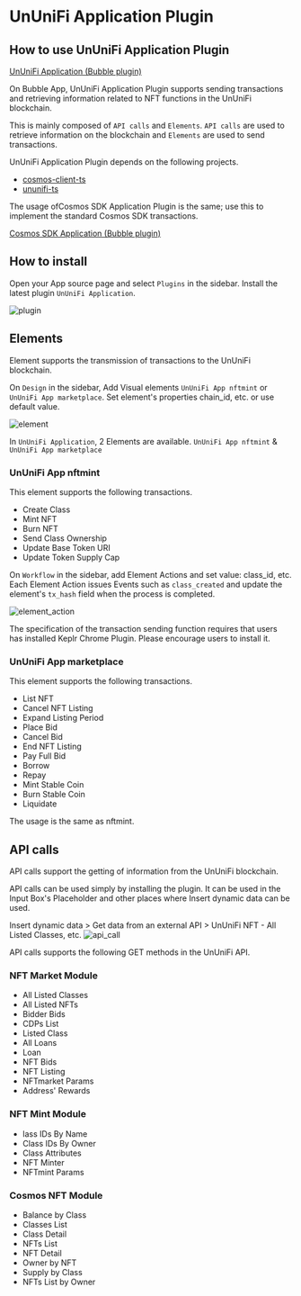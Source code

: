# UnUniFi Application Plugin

## How to use UnUniFi Application Plugin

[UnUniFi Application (Bubble plugin)](https://bubble.io/plugin/ununifi-application-1661304597546x724719328208093200)

On Bubble App, UnUniFi Application Plugin supports sending transactions and retrieving information related to NFT functions in the UnUniFi blockchain.

This is mainly composed of `API calls` and `Elements`.
`API calls` are used to retrieve information on the blockchain and `Elements` are used to send transactions.

UnUniFi Application Plugin depends on the following projects.

- [cosmos-client-ts](https://github.com/cosmos-client/cosmos-client-ts)
- [ununifi-ts](https://github.com/cosmos-client/ununifi-ts)

The usage ofCosmos SDK Application Plugin is the same; use this to implement the standard Cosmos SDK transactions.

[Cosmos SDK Application (Bubble plugin)](https://bubble.io/plugin/cosmos-sdk-application-1661304565115x325886041951305700)

## How to install

Open your App source page and select `Plugins` in the sidebar.
Install the latest plugin `UnUniFi Application`.

![plugin](https://user-images.githubusercontent.com/29295263/192484786-328707cb-dcef-42a6-9775-e81fe2794650.jpg)

## Elements

Element supports the transmission of transactions to the UnUniFi blockchain.

On `Design` in the sidebar, Add Visual elements `UnUniFi App nftmint` or `UnUniFi App marketplace`.
Set element's properties chain_id, etc. or use default value.

![element](https://user-images.githubusercontent.com/29295263/192485033-926bed7b-7d2e-4186-ba68-d5f7299ade80.jpg)

In `UnUniFi Application`, 2 Elements are available.
`UnUniFi App nftmint` & `UnUniFi App marketplace`

### UnUniFi App nftmint

This element supports the following transactions.

- Create Class
- Mint NFT
- Burn NFT
- Send Class Ownership
- Update Base Token URI
- Update Token Supply Cap

On `Workflow` in the sidebar, add Element Actions and set value: class_id, etc.
Each Element Action issues Events such as `class_created` and update the element's `tx_hash` field when the process is completed.

![element_action](https://user-images.githubusercontent.com/29295263/192485002-d437a91f-873a-460d-9b1e-682244399af9.jpg)

The specification of the transaction sending function requires that users has installed Keplr Chrome Plugin.
Please encourage users to install it.

### UnUniFi App marketplace

This element supports the following transactions.

- List NFT
- Cancel NFT Listing
- Expand Listing Period
- Place Bid
- Cancel Bid
- End NFT Listing
- Pay Full Bid
- Borrow
- Repay
- Mint Stable Coin
- Burn Stable Coin
- Liquidate

The usage is the same as nftmint.

## API calls

API calls support the getting of information from the UnUniFi blockchain.

API calls can be used simply by installing the plugin.
It can be used in the Input Box's Placeholder and other places where Insert dynamic data can be used.

Insert dynamic data > Get data from an external API > UnUniFi NFT - All Listed Classes, etc.
![api_call](https://user-images.githubusercontent.com/29295263/192485077-f7d36900-399b-4f57-b726-9a80ead91890.jpg)

API calls supports the following GET methods in the UnUniFi API.

### NFT Market Module

- All Listed Classes
- All Listed NFTs
- Bidder Bids
- CDPs List
- Listed Class
- All Loans
- Loan
- NFT Bids
- NFT Listing
- NFTmarket Params
- Address' Rewards

### NFT Mint Module

- lass IDs By Name
- Class IDs By Owner
- Class Attributes
- NFT Minter
- NFTmint Params

### Cosmos NFT Module

- Balance by Class
- Classes List
- Class Detail
- NFTs List
- NFT Detail
- Owner by NFT
- Supply by Class
- NFTs List by Owner
